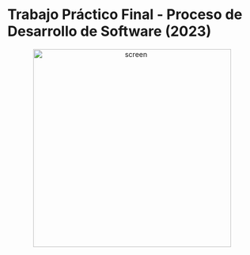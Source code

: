 # Trabajo Práctico Final - Proceso de Desarrollo de Software (2023)
<p align="center" ><img width="400" alt="screen" src="https://argentinaestudia.com/wp-content/uploads/2021/04/UADE_logo-300x214.png"></p>
